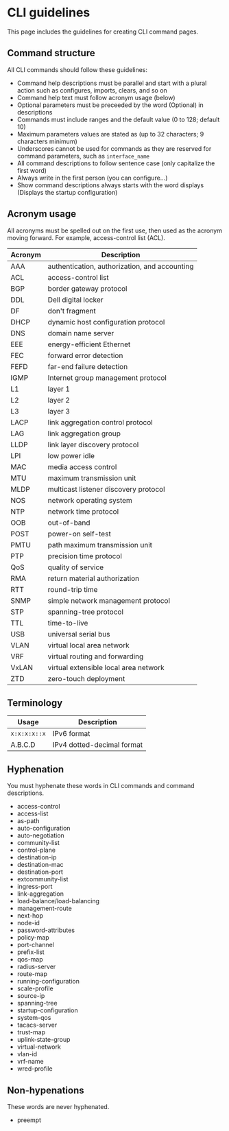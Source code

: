 # CLI guidelines
This page includes the guidelines for creating CLI command pages.

## Command structure
All CLI commands should follow these guidelines:
- Command help descriptions must be parallel and start with a plural action such as configures, imports, clears, and so on
- Command help text must follow acronym usage (below)
- Optional parameters must be preceeded by the word (Optional) in descriptions
- Commands must include ranges and the default value (0 to 128; default 10)
- Maximum parameters values are stated as (up to 32 characters; 9 characters minimum)
- Underscores cannot be used for commands as they are reserved for command parameters, such as `interface_name`
- All command descriptions to follow sentence case (only capitalize the first word)
- Always write in the first person (you can configure...)
- Show command descriptions always starts with the word displays (Displays the startup configuration)

## Acronym usage
All acronyms must be spelled out on the first use, then used as the acronym moving forward. For example, access-control list (ACL). 

|Acronym|Description|
|-------|-----------|
|AAA|authentication, authorization, and accounting|
|ACL|access-control list|
|BGP|border gateway protocol|
|DDL|Dell digital locker|
|DF|don't fragment|
|DHCP|dynamic host configuration protocol|
|DNS|domain name server|
|EEE|energy-efficient Ethernet|
|FEC|forward error detection|
|FEFD|far-end failure detection|
|IGMP|Internet group management protocol|
|L1|layer 1|
|L2|layer 2|
|L3|layer 3|
|LACP|link aggregation control protocol|
|LAG|link aggregation group|
|LLDP|link layer discovery protocol|
|LPI|low power idle|
|MAC|media access control|
|MTU|maximum transmission unit|
|MLDP|multicast listener discovery protocol|
|NOS|network operating system|
|NTP|network time protocol|
|OOB|out-of-band|
|POST|power-on self-test|
|PMTU|path maximum transmission unit|
|PTP|precision time protocol|
|QoS|quality of service|
|RMA|return material authorization|
|RTT|round-trip time|
|SNMP|simple network management protocol|
|STP|spanning-tree protocol|
|TTL|time-to-live
|USB|universal serial bus|
|VLAN|virtual local area network|
|VRF|virtual routing and forwarding|
|VxLAN|virtual extensible local area network|
|ZTD|zero-touch deployment|

## Terminology
|Usage|Description|
|-------|-----------|
|`x:x:x:x::x`|IPv6 format|
|A.B.C.D|IPv4 dotted-decimal format|

## Hyphenation
You must hyphenate these words in CLI commands and command descriptions.
- access-control
- access-list
- as-path
- auto-configuration
- auto-negotiation
- community-list
- control-plane
- destination-ip
- destination-mac
- destination-port
- extcommunity-list
- ingress-port
- link-aggregation
- load-balance/load-balancing
- management-route
- next-hop
- node-id
- password-attributes
- policy-map
- port-channel
- prefix-list
- qos-map
- radius-server
- route-map
- running-configuration
- scale-profile
- source-ip
- spanning-tree
- startup-configuration
- system-qos
- tacacs-server
- trust-map
- uplink-state-group
- virtual-network
- vlan-id
- vrf-name
- wred-profile

## Non-hypenations
These words are never hyphenated.
- preempt
